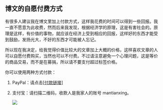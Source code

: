 ## 博文的自愿付费方式

有很多人建议我在博文里加上付款方式，这样我花费的时间可以得到一些回报。我一直不愿意为此收费，然而后来我发现，根据经济学的原理，这是有害社会的。原理是这样，有价值的事物，就应该在经济上受到相应的回报，这样好的东西才能受到鼓励，发扬光大，不好的东西才可能被人忘记。

所以现在我决定，给我觉得价值比较大的文章加上大概的价格，这样喜欢文章的人可以自愿付费购买，当然也可以不付费。不过请注意避免一个心理问题，这是等价的商品交易，而不是在募捐，所以请不要支付超过标签价格。

你可以使用两种方式付款：

1.  PayPal：请点击[[付款链接](http://paypal.me/yinwang0/5)]

2.  支付宝：请扫描二维码，收款人是我家人的账号 mantianxing。

    ![](http://www.yinwang.org/images/alipay.jpg)

    ​
